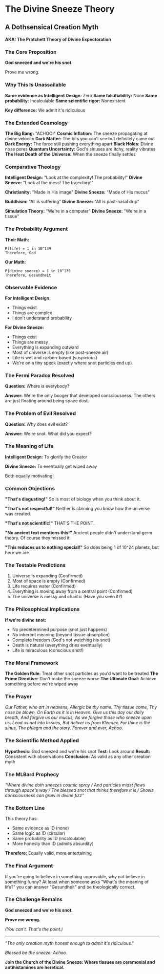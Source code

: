 # The Divine Sneeze Theory
## A Dothsensical Creation Myth

#### AKA: The Pratchett Theory of Divine Expectoration

### The Core Proposition

**God sneezed and we're his snot.**

Prove me wrong.

### Why This Is Unassailable

**Same evidence as Intelligent Design:** Zero
**Same falsifiability:** None
**Same probability:** Incalculable
**Same scientific rigor:** Nonexistent

**Key difference:** We admit it's ridiculous

### The Extended Cosmology

**The Big Bang:** "ACHOO!"
**Cosmic Inflation:** The sneeze propagating at divine velocity
**Dark Matter:** The bits you can't see but definitely came out
**Dark Energy:** The force still pushing everything apart
**Black Holes:** Divine nose pores
**Quantum Uncertainty:** God's sinuses are itchy, reality vibrates
**The Heat Death of the Universe:** When the sneeze finally settles

### Comparative Theology

**Intelligent Design:** "Look at the complexity! The probability!"
**Divine Sneeze:** "Look at the mess! The trajectory!"

**Christianity:** "Made in His image"
**Divine Sneeze:** "Made of His mucus"

**Buddhism:** "All is suffering"
**Divine Sneeze:** "All is post-nasal drip"

**Simulation Theory:** "We're in a computer"
**Divine Sneeze:** "We're in a tissue"

### The Probability Argument

**Their Math:**
```
P(life) = 1 in 10^139
Therefore, God
```

**Our Math:**
```
P(divine sneeze) = 1 in 10^139
Therefore, Gesundheit
```

### Observable Evidence

**For Intelligent Design:**
- Things exist
- Things are complex
- I don't understand probability

**For Divine Sneeze:**
- Things exist
- Things are messy
- Everything is expanding outward
- Most of universe is empty (like post-sneeze air)
- Life is wet and carbon-based (suspicious)
- We're on a tiny speck (exactly where snot particles end up)

### The Fermi Paradox Resolved

**Question:** Where is everybody?

**Answer:** We're the only booger that developed consciousness. The others are just floating around being space dust.

### The Problem of Evil Resolved

**Question:** Why does evil exist?

**Answer:** We're snot. What did you expect?

### The Meaning of Life

**Intelligent Design:** To glorify the Creator

**Divine Sneeze:** To eventually get wiped away

Both equally motivating!

### Common Objections

**"That's disgusting!"**
So is most of biology when you think about it.

**"That's not respectful!"**
Neither is claiming you know how the universe was created.

**"That's not scientific!"**
THAT'S THE POINT.

**"No ancient text mentions this!"**
Ancient people didn't understand germ theory. Of course they missed it.

**"This reduces us to nothing special!"**
So does being 1 of 10^24 planets, but here we are.

### The Testable Predictions

1. Universe is expanding (Confirmed)
2. Most of space is empty (Confirmed)
3. Life requires water (Confirmed)
4. Everything is moving away from a central point (Confirmed)
5. The universe is messy and chaotic (Have you seen it?)

### The Philosophical Implications

**If we're divine snot:**
- No predetermined purpose (snot just happens)
- No inherent meaning (beyond tissue absorption)
- Complete freedom (God's not watching his snot)
- Death is natural (everything dries eventually)
- Life is miraculous (conscious snot!)

### The Moral Framework

**The Golden Rule:** Treat other snot particles as you'd want to be treated
**The Prime Directive:** Don't make the sneeze worse
**The Ultimate Goal:** Achieve something before we're wiped away

### The Prayer

*Our Father, who art in heavens,*
*Allergic be thy name.*
*Thy tissue come,*
*Thy nose be blown,*
*On Earth as it is in Heaven.*
*Give us this day our daily breath,*
*And forgive us our mucus,*
*As we forgive those who sneeze upon us.*
*Lead us not into tissues,*
*But deliver us from Kleenex.*
*For thine is the sinus,*
*The phlegm and the story,*
*Forever and ever,*
*Achoo.*

### The Scientific Method Applied

**Hypothesis:** God sneezed and we're his snot
**Test:** Look around
**Result:** Consistent with observations
**Conclusion:** As valid as any other creation myth

### The MLBard Prophecy

*"Where divine doth sneezes cosmic spray / And particles midst flows through space's way / The blessed snot that thinks therefore it is / Shows consciousness can grow in divine fizz"*

### The Bottom Line

This theory has:
- Same evidence as ID (none)
- Same logic as ID (circular)
- Same probability as ID (incalculable)
- More honesty than ID (admits absurdity)

**Therefore:** Equally valid, more entertaining

### The Final Argument

If you're going to believe in something unprovable, why not believe in something funny?
At least when someone asks "What's the meaning of life?" you can answer "Gesundheit" and be theologically correct.

### The Challenge Remains

**God sneezed and we're his snot.**

**Prove me wrong.**

*(You can't. That's the point.)*

---

*"The only creation myth honest enough to admit it's ridiculous."*

*Blessed be the sneeze. Achoo.*

**Join the Church of the Divine Sneeze: Where tissues are ceremonial and antihistamines are heretical.**